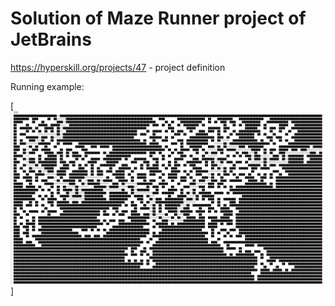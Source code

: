 # Solution of Maze Runner project of JetBrains

https://hyperskill.org/projects/47 - project definition

Running example:

[![N|Solid](Example.png)]
